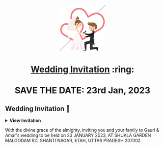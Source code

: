 
<p align="center"><a href="https://www.sarthakj.me/WeddingEvite/"><img src="./assets/wedding.gif" width="150px" height="150px"/></a></p>
<h1 align="center"><a href="https://saharshisha.netlify.app/assets/SI.pdf">Wedding Invitation</a> :ring: <br> <br> SAVE THE DATE: 23rd Jan, 2023 <br> 



## Wedding Invitation :ring:

<details>
  <summary><strong>View Invitation</strong></summary>
  
</details>

With the divine grace of the almighty, inviting you and your family to Gauri & Amar's wedding to be held on 23 JANUARY 2023, AT SHUKLA GARDEN MALGODAM RD, SHANTI NAGAR, ETAH, UTTAR PRADESH 207002.
